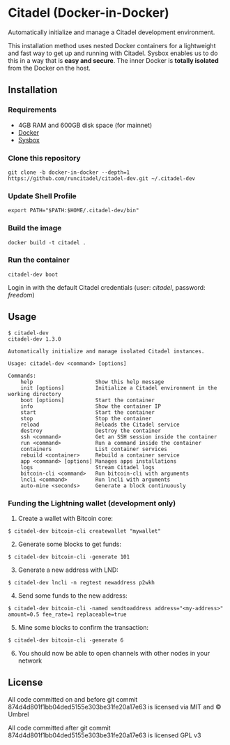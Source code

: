 # Citadel (Docker-in-Docker)

Automatically initialize and manage a Citadel development environment.

This installation method uses nested Docker containers for a lightweight and fast way to get up and running with Citadel.
Sysbox enables us to do this in a way that is **easy and secure**. The inner Docker is **totally isolated** from the Docker on the host.

## Installation

### Requirements

- 4GB RAM and 600GB disk space (for mainnet)
- [Docker](https://docs.docker.com/get-docker/)
- [Sysbox](https://github.com/nestybox/sysbox/blob/master/docs/user-guide/install-package.md)

### Clone this repository

```
git clone -b docker-in-docker --depth=1 https://github.com/runcitadel/citadel-dev.git ~/.citadel-dev
```

### Update Shell Profile

```
export PATH="$PATH:$HOME/.citadel-dev/bin"
```

### Build the image

```
docker build -t citadel .
```

### Run the container

```
citadel-dev boot
```

Login in with the default Citadel credentials (user: _citadel_, password: _freedom_)

## Usage

```
$ citadel-dev
citadel-dev 1.3.0

Automatically initialize and manage isolated Citadel instances.

Usage: citadel-dev <command> [options]

Commands:
    help                    Show this help message
    init [options]          Initialize a Citadel environment in the working directory
    boot [options]          Start the container
    info                    Show the container IP
    start                   Start the container
    stop                    Stop the container
    reload                  Reloads the Citadel service
    destroy                 Destroy the container
    ssh <command>           Get an SSH session inside the container
    run <command>           Run a command inside the container
    containers              List container services
    rebuild <container>     Rebuild a container service
    app <command> [options] Manages apps installations
    logs                    Stream Citadel logs
    bitcoin-cli <command>   Run bitcoin-cli with arguments
    lncli <command>         Run lncli with arguments
    auto-mine <seconds>     Generate a block continuously
```

### Funding the Lightning wallet (development only)

1. Create a wallet with Bitcoin core:

```shell
$ citadel-dev bitcoin-cli createwallet "mywallet"
```

2. Generate some blocks to get funds:

```shell
$ citadel-dev bitcoin-cli -generate 101
```

3. Generate a new address with LND:

```shell
$ citadel-dev lncli -n regtest newaddress p2wkh
```

4. Send some funds to the new address:

```shell
$ citadel-dev bitcoin-cli -named sendtoaddress address="<my-address>" amount=0.5 fee_rate=1 replaceable=true
```

5. Mine some blocks to confirm the transaction:

```shell
$ citadel-dev bitcoin-cli -generate 6
```

6. You should now be able to open channels with other nodes in your network

## License

All code committed on and before git commit 874d4d801f1bb04ded5155e303be31fe20a17e63 is licensed via MIT and © Umbrel

All code committed after git commit 874d4d801f1bb04ded5155e303be31fe20a17e63 is licensed GPL v3
